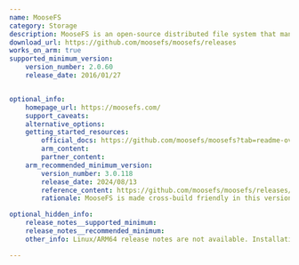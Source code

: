 ```yaml
---
name: MooseFS
category: Storage
description: MooseFS is an open-source distributed file system that manages large-scale data storage with high reliability, scalability, and fault tolerance.
download_url: https://github.com/moosefs/moosefs/releases
works_on_arm: true
supported_minimum_version:
    version_number: 2.0.60
    release_date: 2016/01/27


optional_info:
    homepage_url: https://moosefs.com/
    support_caveats:
    alternative_options:
    getting_started_resources:
        official_docs: https://github.com/moosefs/moosefs?tab=readme-ov-file#getting-started
        arm_content:
        partner_content:
    arm_recommended_minimum_version:
        version_number: 3.0.118
        release_date: 2024/08/13
        reference_content: https://github.com/moosefs/moosefs/releases/tag/v3.0.118
        rationale: MooseFS is made cross-build friendly in this version. That means, we can expect MooseFS to be built on x86_64 to target ARM64, which can assist x86-host users in accessing ARM artifacts.

optional_hidden_info:
    release_notes__supported_minimum:
    release_notes__recommended_minimum:
    other_info: Linux/ARM64 release notes are not available. Installation and testing are done via the [tar archive](https://github.com/moosefs/moosefs/releases/tag/v2.0.60).

---
```


